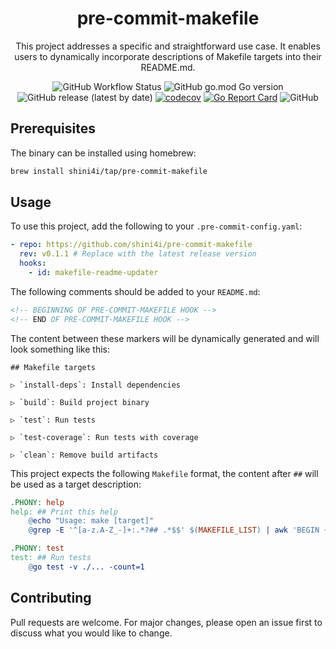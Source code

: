 <div align="center">

# pre-commit-makefile

This project addresses a specific and straightforward use case. It enables users to dynamically incorporate descriptions of Makefile targets into their README.md.

![GitHub Workflow Status](https://img.shields.io/github/actions/workflow/status/shini4i/pre-commit-makefile/run-tests.yml?branch=main)
![GitHub go.mod Go version](https://img.shields.io/github/go-mod/go-version/shini4i/pre-commit-makefile)
![GitHub release (latest by date)](https://img.shields.io/github/v/release/shini4i/pre-commit-makefile)
[![codecov](https://codecov.io/gh/shini4i/pre-commit-makefile/branch/main/graph/badge.svg?token=48E1OZHLPY)](https://codecov.io/gh/shini4i/pre-commit-makefile)
[![Go Report Card](https://goreportcard.com/badge/github.com/shini4i/pre-commit-makefile)](https://goreportcard.com/report/github.com/shini4i/pre-commit-makefile)
![GitHub](https://img.shields.io/github/license/shini4i/pre-commit-makefile)

</div>

## Prerequisites

The binary can be installed using homebrew:

```bash
brew install shini4i/tap/pre-commit-makefile
````

## Usage

To use this project, add the following to your `.pre-commit-config.yaml`:

```yaml
- repo: https://github.com/shini4i/pre-commit-makefile
  rev: v0.1.1 # Replace with the latest release version
  hooks:
    - id: makefile-readme-updater
```

The following comments should be added to your `README.md`:

```markdown
<!-- BEGINNING OF PRE-COMMIT-MAKEFILE HOOK -->
<!-- END OF PRE-COMMIT-MAKEFILE HOOK -->
```

The content between these markers will be dynamically generated and will look something like this:

```
## Makefile targets

▷ `install-deps`: Install dependencies

▷ `build`: Build project binary

▷ `test`: Run tests

▷ `test-coverage`: Run tests with coverage

▷ `clean`: Remove build artifacts
```

This project expects the following `Makefile` format, the content after  `##` will be used as a target description:

```makefile
.PHONY: help
help: ## Print this help
	@echo "Usage: make [target]"
	@grep -E '^[a-z.A-Z_-]+:.*?## .*$$' $(MAKEFILE_LIST) | awk 'BEGIN {FS = ":.*?## "}; {printf "\033[36m%-30s\033[0m %s\n", $$1, $$2}'

.PHONY: test
test: ## Run tests
	@go test -v ./... -count=1
```

## Contributing
Pull requests are welcome. For major changes, please open an issue first to discuss what you would like to change.
